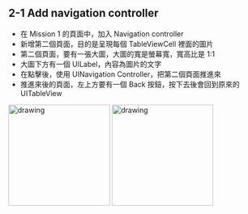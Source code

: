 ## 2-1 Add navigation controller

* 在 Mission 1 的頁面中，加入 Navigation controller
* 新增第二個頁面，目的是呈現每個 TableViewCell 裡面的圖片
* 第二個頁面，要有一張大圖，大圖的寬是螢幕寬，寬高比是 1:1
* 大圖下方有一個 UILabel，內容為圖片的文字
* 在點擊後，使用 UINavigation Controller，把第二個頁面推進來
* 推進來後的頁面，左上方要有一個 Back 按鈕，按下去後會回到原來的 UITableView

<img src="./resources/tableView_2_1_1.png" alt="drawing" width="200"/>

<img src="./resources/tableView_2_1_2.png" alt="drawing" width="200"/>